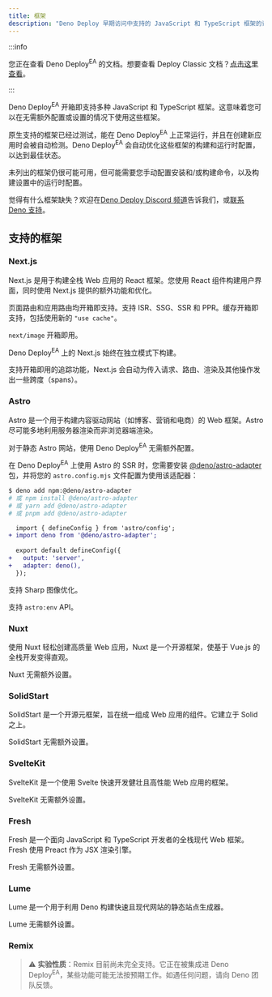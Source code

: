 ```yaml
---
title: 框架
description: "Deno Deploy 早期访问中支持的 JavaScript 和 TypeScript 框架的详细指南，包括 Next.js、Astro、Nuxt、SvelteKit 等。"
---
```


:::info

您正在查看 Deno Deploy<sup>EA</sup> 的文档。想要查看 Deploy Classic 文档？[点击这里查看](/deploy/)。

:::

Deno Deploy<sup>EA</sup> 开箱即支持多种 JavaScript 和 TypeScript 框架。这意味着您可以在无需额外配置或设置的情况下使用这些框架。

原生支持的框架已经过测试，能在 Deno Deploy<sup>EA</sup> 上正常运行，并且在创建新应用时会被自动检测。Deno Deploy<sup>EA</sup> 会自动优化这些框架的构建和运行时配置，以达到最佳状态。

未列出的框架仍很可能可用，但可能需要您手动配置安装和/或构建命令，以及构建设置中的运行时配置。

觉得有什么框架缺失？欢迎在[Deno Deploy Discord 频道](https://discord.gg/deno)告诉我们，或[联系 Deno 支持](../support)。

## 支持的框架

### Next.js

Next.js 是用于构建全栈 Web 应用的 React 框架。您使用 React 组件构建用户界面，同时使用 Next.js 提供的额外功能和优化。

页面路由和应用路由均开箱即支持。支持 ISR、SSG、SSR 和 PPR。缓存开箱即支持，包括使用新的 `"use cache"`。

`next/image` 开箱即用。

Deno Deploy<sup>EA</sup> 上的 Next.js 始终在独立模式下构建。

支持开箱即用的追踪功能，Next.js 会自动为传入请求、路由、渲染及其他操作发出一些跨度（spans）。

### Astro

Astro 是一个用于构建内容驱动网站（如博客、营销和电商）的 Web 框架。Astro 尽可能多地利用服务器渲染而非浏览器端渲染。

对于静态 Astro 网站，使用 Deno Deploy<sup>EA</sup> 无需额外配置。

在 Deno Deploy<sup>EA</sup> 上使用 Astro 的 SSR 时，您需要安装 [@deno/astro-adapter](https://github.com/denoland/deno-astro-adapter) 包，并将您的 `astro.config.mjs` 文件配置为使用该适配器：

```bash
$ deno add npm:@deno/astro-adapter
# 或 npm install @deno/astro-adapter
# 或 yarn add @deno/astro-adapter
# 或 pnpm add @deno/astro-adapter
```

```diff title="astro.config.mjs"
  import { defineConfig } from 'astro/config';
+ import deno from '@deno/astro-adapter';
  
  export default defineConfig({
+   output: 'server',
+   adapter: deno(),
  });
```

支持 Sharp 图像优化。

支持 `astro:env` API。

### Nuxt

使用 Nuxt 轻松创建高质量 Web 应用，Nuxt 是一个开源框架，使基于 Vue.js 的全栈开发变得直观。

Nuxt 无需额外设置。

### SolidStart

SolidStart 是一个开源元框架，旨在统一组成 Web 应用的组件。它建立于 Solid 之上。

SolidStart 无需额外设置。

### SvelteKit

SvelteKit 是一个使用 Svelte 快速开发健壮且高性能 Web 应用的框架。

SvelteKit 无需额外设置。

### Fresh

Fresh 是一个面向 JavaScript 和 TypeScript 开发者的全栈现代 Web 框架。Fresh 使用 Preact 作为 JSX 渲染引擎。

Fresh 无需额外设置。

### Lume

Lume 是一个用于利用 Deno 构建快速且现代网站的静态站点生成器。

Lume 无需额外设置。

### Remix

> ⚠️ **实验性质**：Remix 目前尚未完全支持。它正在被集成进 Deno Deploy<sup>EA</sup>，某些功能可能无法按预期工作。如遇任何问题，请向 Deno 团队反馈。